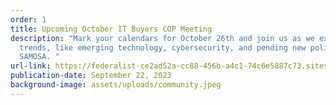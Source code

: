```yaml
---
order: 1
title: Upcoming October IT Buyers COP Meeting
description: "Mark your calendars for October 26th and join us as we examine
  trends, like emerging technology, cybersecurity, and pending new policies like
  SAMOSA. "
url-link: https://federalist-ce2ad52a-cc88-456b-a4c1-74c6e5887c73.sites.pages.cloud.gov/preview/gsa/itvmo/main-itvmo-redesign-up-to-date/events/#:~:text=Meeting!%20(gov%20only)%22-,Register%20Here.,-September%2022%2C%202023
publication-date: September 22, 2023
background-image: assets/uploads/community.jpeg
---
```

